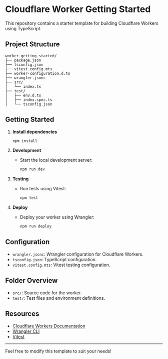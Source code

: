 # Cloudflare Worker Getting Started

This repository contains a starter template for building Cloudflare Workers using TypeScript.

## Project Structure

```
worker-getting-started/
├── package.json
├── tsconfig.json
├── vitest.config.mts
├── worker-configuration.d.ts
├── wrangler.jsonc
├── src/
│   └── index.ts
├── test/
│   ├── env.d.ts
│   ├── index.spec.ts
│   └── tsconfig.json
```

## Getting Started

1. **Install dependencies**
   ```zsh
   npm install
   ```

2. **Development**
   - Start the local development server:
     ```zsh
     npm run dev
     ```

3. **Testing**
   - Run tests using Vitest:
     ```zsh
     npm test
     ```

4. **Deploy**
   - Deploy your worker using Wrangler:
     ```zsh
     npm run deploy
     ```

## Configuration
- `wrangler.jsonc`: Wrangler configuration for Cloudflare Workers.
- `tsconfig.json`: TypeScript configuration.
- `vitest.config.mts`: Vitest testing configuration.

## Folder Overview
- `src/`: Source code for the worker.
- `test/`: Test files and environment definitions.

## Resources
- [Cloudflare Workers Documentation](https://developers.cloudflare.com/workers/)
- [Wrangler CLI](https://developers.cloudflare.com/workers/wrangler/)
- [Vitest](https://vitest.dev/)

---

Feel free to modify this template to suit your needs!
